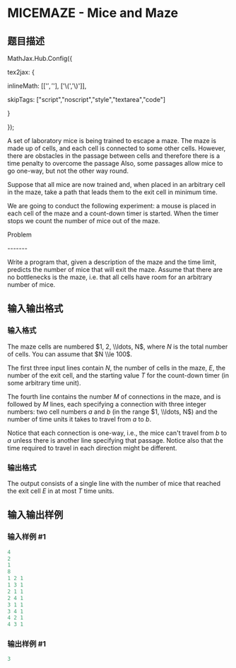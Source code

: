 # MICEMAZE - Mice and Maze

## 题目描述

MathJax.Hub.Config({

tex2jax: {

inlineMath: [['$','$'], ['\\(','\\)']],

skipTags: ["script","noscript","style","textarea","code"]

}

});

A set of laboratory mice is being trained to escape a maze. The maze is made up of cells, and each cell is connected to some other cells. However, there are obstacles in the passage between cells and therefore there is a time penalty to overcome the passage Also, some passages allow mice to go one-way, but not the other way round.

Suppose that all mice are now trained and, when placed in an arbitrary cell in the maze, take a path that leads them to the exit cell in minimum time.

We are going to conduct the following experiment: a mouse is placed in each cell of the maze and a count-down timer is started. When the timer stops we count the number of mice out of the maze.

Problem

\-------

Write a program that, given a description of the maze and the time limit, predicts the number of mice that will exit the maze. Assume that there are no bottlenecks is the maze, i.e. that all cells have room for an arbitrary number of mice.

## 输入输出格式

### 输入格式

 The maze cells are numbered $1, 2, \\ldots, N$, where $N$ is the total number of cells. You can assume that $N \\le 100$.

The first three input lines contain $N$, the number of cells in the maze, $E$, the number of the exit cell, and the starting value $T$ for the count-down timer (in some arbitrary time unit).

The fourth line contains the number $M$ of connections in the maze, and is followed by $M$ lines, each specifying a connection with three integer numbers: two cell numbers $a$ and $b$ (in the range $1, \\ldots, N$) and the number of time units it takes to travel from $a$ to $b$.

Notice that each connection is one-way, i.e., the mice can't travel from $b$ to $a$ unless there is another line specifying that passage. Notice also that the time required to travel in each direction might be different.

### 输出格式

 The output consists of a single line with the number of mice that reached the exit cell $E$ in at most $T$ time units.

## 输入输出样例

### 输入样例 #1

```cpp
4 
2 
1
8
1 2 1
1 3 1
2 1 1
2 4 1
3 1 1
3 4 1
4 2 1
4 3 1
```


### 输出样例 #1

```cpp
3
```


